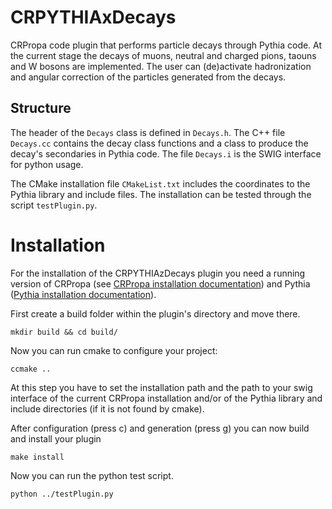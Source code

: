 # CRPYTHIAxDecays
CRPropa code plugin that performs particle decays through Pythia code. At the current stage the decays of muons, neutral and charged pions, taouns and W bosons are implemented. The user can (de)activate hadronization and angular correction of the particles generated from the decays. 

## Structure
The header of the `Decays` class is defined in `Decays.h`. The C++ file `Decays.cc` contains the decay class functions and a class to produce the decay's secondaries in Pythia code. The file `Decays.i` is the SWIG interface for python usage. 

The CMake installation file `CMakeList.txt` includes the coordinates to the Pythia library and include files. The installation can be tested through the script `testPlugin.py`. 

# Installation
For the installation of the CRPYTHIAzDecays plugin you need a running version of CRPropa (see [CRPropa installation documentation](https://crpropa.github.io/CRPropa3/pages/Installation.html)) and Pythia ([Pythia installation documentation](https://pythia.org/)).

First create a build folder within the plugin's directory and move there.

    mkdir build && cd build/

Now you can run cmake to configure your project:

    ccmake ..

At this step you have to set the installation path and the path to your swig interface of the current CRPropa installation and/or of the Pythia library and include directories (if it is not found by cmake).

After configuration (press c) and generation (press g) you can now build and install your plugin

    make install
    
Now you can run the python test script. 

    python ../testPlugin.py
